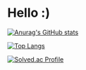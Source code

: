 # Hello :)

[![Anurag's GitHub stats](https://github-readme-stats.vercel.app/api?username=skdbsxir&show_icons=true&theme=algolia&hide=contribs)](https://github.com/anuraghazra/github-readme-stats)

[![Top Langs](https://github-readme-stats.vercel.app/api/top-langs/?username=skdbsxir&hide=javascript,html)](https://github.com/anuraghazra/github-readme-stats)

[![Solved.ac Profile](http://mazassumnida.wtf/api/v2/generate_badge?boj=happysky12)](https://solved.ac/happysky12/)
